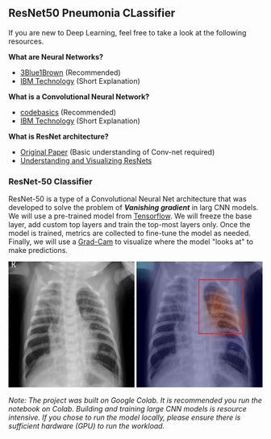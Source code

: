 ## ResNet50 Pneumonia CLassifier

If you are new to Deep Learning, feel free to take a look at the following resources.

**What are Neural Networks?** <br>
* [3Blue1Brown](https://www.youtube.com/playlist?list=PLZHQObOWTQDNU6R1_67000Dx_ZCJB-3pi) (Recommended)
* [IBM Technology](https://www.youtube.com/watch?v=jmmW0F0biz0&ab_channel=IBMTechnology) (Short Explanation)

**What is a Convolutional Neural Network?**
* [codebasics](https://www.youtube.com/watch?v=zfiSAzpy9NM&ab_channel=codebasics) (Recommended)
* [IBM Technology](https://www.youtube.com/watch?v=QzY57FaENXg&ab_channel=IBMTechnology) (Short Explanation)

**What is ResNet architecture?**
* [Original Paper](https://arxiv.org/abs/1512.03385) (Basic understanding of Conv-net required)
* [Understanding and Visualizing ResNets](https://towardsdatascience.com/understanding-and-visualizing-resnets-442284831be8)


### ResNet-50 Classifier 
ResNet-50 is a type of a Convolutional Neural Net architecture that was developed to solve the problem of ***Vanishing gradient*** in larg CNN models. We will use a pre-trained model from [Tensorflow](https://www.tensorflow.org/api_docs/python/tf/keras/applications/resnet50/ResNet50). We will freeze the base layer, add custom top layers and train the top-most layers only. Once the model is trained, metrics are collected to fine-tune the model as needed. Finally, we will use a [Grad-Cam](https://keras.io/examples/vision/grad_cam/) to visualize where the model "looks at" to make predictions.

<img src="/viral-pneumonia.jpeg" width=250px height=250px> <img src="/pn2.jpg" width=250px height=250px>


*Note: The project was built on Google Colab. It is recommended you run the notebook on Colab. Building and training large CNN models is resource intensive. If you chose to run the model locally, please ensure there is sufficient hardware (GPU) to run the workload.*

